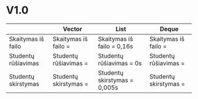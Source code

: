 # V1.0

|              | Vector                        | List                          | Deque                         |
|--------------|-------------------------------|-------------------------------|-------------------------------|
| Skaitymas iš failo      | Skaitymas iš failo =          | Skaitymas iš failo = 0,16s   | Skaitymas iš failo =          |
| Studentų rūšiavimas | Studentų rūšiavimas =         | Studentų rūšiavimas = 0s      | Studentų rūšiavimas =         |
| Studentų skirstymas | Studentų skirstymas =         | Studentų skirstymas = 0,005s  | Studentų skirstymas =         |
